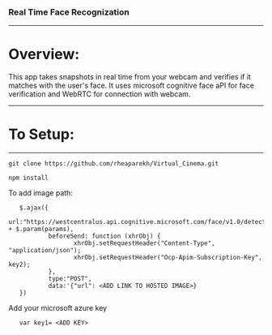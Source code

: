### Real Time Face Recognization
---
# Overview:

This app takes snapshots in real time from your webcam and verifies if it matches with the user's face. It uses microsoft cognitive face aPI for face verification and WebRTC for connection with webcam.

---
# To Setup:
---

```
git clone https://github.com/rheaparekh/Virtual_Cinema.git
```

```
npm install
```
To add image path:
```
   $.ajax({
           url:"https://westcentralus.api.cognitive.microsoft.com/face/v1.0/detect?" + $.param(params),
           beforeSend: function (xhrObj) {
                  xhrObj.setRequestHeader("Content-Type", "application/json");
                  xhrObj.setRequestHeader("Ocp-Apim-Subscription-Key", key2);
           },
           type:"POST",
           data:'{"url": <ADD LINK TO HOSTED IMAGE>}
   })
```

Add your microsoft azure key

```
   var key1= <ADD KEY>
```


